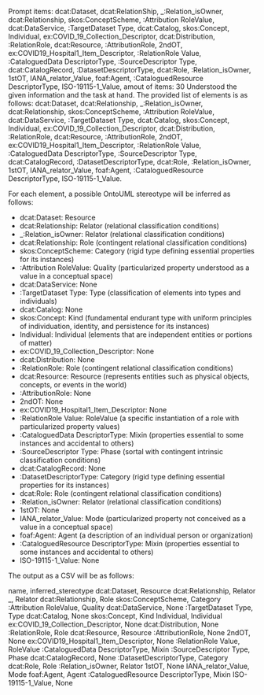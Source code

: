 Prompt items: 
dcat:Dataset, dcat:RelationShip, _:Relation_isOwner, dcat:Relationship, skos:ConceptScheme, :Attribution RoleValue, dcat:DataService, :TargetDataset Type, dcat:Catalog, skos:Concept, Individual, ex:COVID_19_Collection_Descriptor, dcat:Distribution, :RelationRole, dcat:Resource, :AttributionRole, 2ndOT, ex:COVID19_Hospital1_Item_Descriptor, :RelationRole Value, :CataloguedData DescriptorType, :SourceDescriptor Type, dcat:CatalogRecord, :DatasetDescriptorType, dcat:Role, :Relation_isOwner, 1stOT, IANA_relator_Value, foaf:Agent, :CataloguedResource DescriptorType, ISO-19115-1_Value, 
amout of items: 30
 Understood the given information and the task at hand. The provided list of elements is as follows: dcat:Dataset, dcat:Relationship, _:Relation_isOwner, dcat:Relationship, skos:ConceptScheme, :Attribution RoleValue, dcat:DataService, :TargetDataset Type, dcat:Catalog, skos:Concept, Individual, ex:COVID_19_Collection_Descriptor, dcat:Distribution, :RelationRole, dcat:Resource, :AttributionRole, 2ndOT, ex:COVID19_Hospital1_Item_Descriptor, :RelationRole Value, :CataloguedData DescriptorType, :SourceDescriptor Type, dcat:CatalogRecord, :DatasetDescriptorType, dcat:Role, :Relation_isOwner, 1stOT, IANA_relator_Value, foaf:Agent, :CataloguedResource DescriptorType, ISO-19115-1_Value.

For each element, a possible OntoUML stereotype will be inferred as follows:

* dcat:Dataset: Resource
* dcat:Relationship: Relator (relational classification conditions)
* _:Relation_isOwner: Relator (relational classification conditions)
* dcat:Relationship: Role (contingent relational classification conditions)
* skos:ConceptScheme: Category (rigid type defining essential properties for its instances)
* :Attribution RoleValue: Quality (particularized property understood as a value in a conceptual space)
* dcat:DataService: None
* :TargetDataset Type: Type (classification of elements into types and individuals)
* dcat:Catalog: None
* skos:Concept: Kind (fundamental endurant type with uniform principles of individuation, identity, and persistence for its instances)
* Individual: Individual (elements that are independent entities or portions of matter)
* ex:COVID_19_Collection_Descriptor: None
* dcat:Distribution: None
* :RelationRole: Role (contingent relational classification conditions)
* dcat:Resource: Resource (represents entities such as physical objects, concepts, or events in the world)
* :AttributionRole: None
* 2ndOT: None
* ex:COVID19_Hospital1_Item_Descriptor: None
* :RelationRole Value: RoleValue (a specific instantiation of a role with particularized property values)
* :CataloguedData DescriptorType: Mixin (properties essential to some instances and accidental to others)
* :SourceDescriptor Type: Phase (sortal with contingent intrinsic classification conditions)
* dcat:CatalogRecord: None
* :DatasetDescriptorType: Category (rigid type defining essential properties for its instances)
* dcat:Role: Role (contingent relational classification conditions)
* :Relation_isOwner: Relator (relational classification conditions)
* 1stOT: None
* IANA_relator_Value: Mode (particularized property not conceived as a value in a conceptual space)
* foaf:Agent: Agent (a description of an individual person or organization)
* :CataloguedResource DescriptorType: Mixin (properties essential to some instances and accidental to others)
* ISO-19115-1_Value: None

The output as a CSV will be as follows:

name, inferred_stereotype
dcat:Dataset, Resource
dcat:Relationship, Relator
_, Relator
dcat:Relationship, Role
skos:ConceptScheme, Category
:Attribution RoleValue, Quality
dcat:DataService, None
:TargetDataset Type, Type
dcat:Catalog, None
skos:Concept, Kind
Individual, Individual
ex:COVID_19_Collection_Descriptor, None
dcat:Distribution, None
:RelationRole, Role
dcat:Resource, Resource
:AttributionRole, None
2ndOT, None
ex:COVID19_Hospital1_Item_Descriptor, None
:RelationRole Value, RoleValue
:CataloguedData DescriptorType, Mixin
:SourceDescriptor Type, Phase
dcat:CatalogRecord, None
:DatasetDescriptorType, Category
dcat:Role, Role
:Relation_isOwner, Relator
1stOT, None
IANA_relator_Value, Mode
foaf:Agent, Agent
:CataloguedResource DescriptorType, Mixin
ISO-19115-1_Value, None
